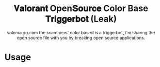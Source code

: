 <h1 align="center">𝐕𝐚𝐥𝐨𝐫𝐚𝐧𝐭 Open𝐒𝐨𝐮𝐫𝐜𝐞 Color Base 𝐓𝐫𝐢𝐠𝐠𝐞𝐫𝐛𝐨𝐭 (Leak)</h1>

<p align="center">valomacro.com the scammers' color based is a triggerbot, I'm sharing the open source file with you by breaking open source applications.</p>

# Usage

